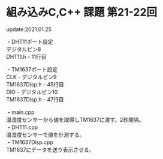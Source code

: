 # 組み込みC,C++ 課題 第21-22回
update:2021.01.25  

・DHT11ポート設定  
	デジタルピン8  
	DHT11.h - 11行目

・TM1637ポート設定  
	CLK - デジタルピン9  
	TM1637Disp.h - 45行目  
	DIO - デジタルピン10  
	TM1637Disp.h - 47行目  

・main.cpp  
	温湿度センサーから値を取得しTM1637に渡す。2秒間隔。  
・DHT11.cpp  
	温湿度センサーで値を計測する。  
・TM1637Disp.cpp  
	TM1637にデータを送り表示させる。  